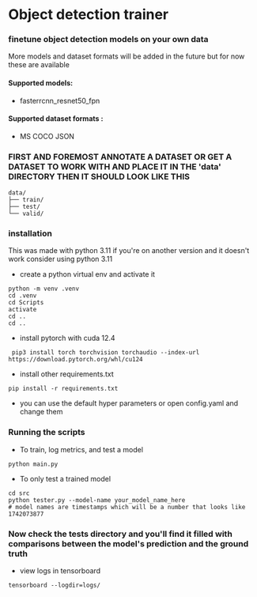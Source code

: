 # Object detection trainer

### finetune object detection models on your own data

More models and dataset formats will be added in the future but for now these are available

#### Supported models:

- fasterrcnn_resnet50_fpn

#### Supported dataset formats :

- MS COCO JSON

### FIRST AND FOREMOST ANNOTATE A DATASET OR GET A DATASET TO WORK WITH AND PLACE IT IN THE 'data' DIRECTORY THEN IT SHOULD LOOK LIKE THIS

```
data/
├── train/
├── test/
└── valid/
```

### installation

This was made with python 3.11 if you're on another version and it doesn't work consider using python 3.11

- create a python virtual env and activate it

```
python -m venv .venv
cd .venv
cd Scripts
activate
cd ..
cd ..
```

- install pytorch with cuda 12.4

```
 pip3 install torch torchvision torchaudio --index-url https://download.pytorch.org/whl/cu124
```

- install other requirements.txt

```
pip install -r requirements.txt
```

- you can use the default hyper parameters or open config.yaml and change them

### Running the scripts

- To train, log metrics, and test a model

```
python main.py
```

- To only test a trained model

```
cd src
python tester.py --model-name your_model_name_here
# model names are timestamps which will be a number that looks like 1742073877
```

### Now check the tests directory and you'll find it filled with comparisons between the model's prediction and the ground truth 

- view logs in tensorboard

```
tensorboard --logdir=logs/
```
